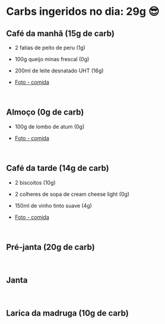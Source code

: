 # Carbs ingeridos no dia: 29g 😎

## Café da manhã (15g de carb)

- 2 fatias de peito de peru (1g)
- 100g queijo minas frescal (0g)
- 200ml de leite desnatado UHT (16g)

- [Foto - comida](https://www.instagram.com/p/Blu8bKmHNw1/?taken-by=osuissa)


<br>

## Almoço (0g de carb)

- 100g de lombo de atum (0g)

- [Foto - comida](https://www.instagram.com/p/BlvfLh8nP2f/?taken-by=osuissa)

<br>


## Café da tarde (14g de carb)

- 2 biscoitos (10g)
- 2 colheres de sopa de cream cheese light (0g) 
- 150ml de vinho tinto suave (4g)

- [Foto - comida](https://www.instagram.com/p/BlwFKnsHc9v/?taken-by=osuissa)


<br>

## Pré-janta (20g de carb)



<br>

## Janta


<br>

## Larica da madruga (10g de carb)

